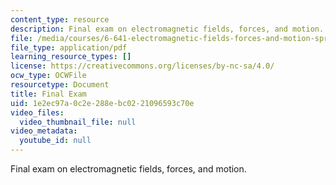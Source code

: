 ```yaml
---
content_type: resource
description: Final exam on electromagnetic fields, forces, and motion.
file: /media/courses/6-641-electromagnetic-fields-forces-and-motion-spring-2009/1e2ec97a0c2e288ebc0221096593c70e_MIT6_641s09_chp_final1.pdf
file_type: application/pdf
learning_resource_types: []
license: https://creativecommons.org/licenses/by-nc-sa/4.0/
ocw_type: OCWFile
resourcetype: Document
title: Final Exam
uid: 1e2ec97a-0c2e-288e-bc02-21096593c70e
video_files:
  video_thumbnail_file: null
video_metadata:
  youtube_id: null
---
```

Final exam on electromagnetic fields, forces, and motion.